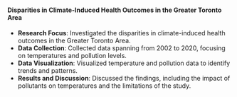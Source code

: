 #### Disparities in Climate-Induced Health Outcomes in the Greater Toronto Area
- **Research Focus**: Investigated the disparities in climate-induced health outcomes in the Greater Toronto Area.
- **Data Collection**: Collected data spanning from 2002 to 2020, focusing on temperatures and pollution levels.
- **Data Visualization**: Visualized temperature and pollution data to identify trends and patterns.
- **Results and Discussion**: Discussed the findings, including the impact of pollutants on temperatures and the limitations of the study.
